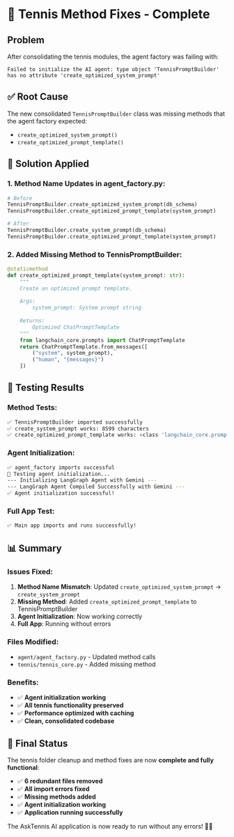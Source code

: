 # 🔧 Tennis Method Fixes - Complete

## Problem
After consolidating the tennis modules, the agent factory was failing with:

```
Failed to initialize the AI agent: type object 'TennisPromptBuilder' has no attribute 'create_optimized_system_prompt'
```

## ✅ Root Cause
The new consolidated `TennisPromptBuilder` class was missing methods that the agent factory expected:
- `create_optimized_system_prompt()` 
- `create_optimized_prompt_template()`

## 🔧 Solution Applied

### **1. Method Name Updates in agent_factory.py:**
```python
# Before
TennisPromptBuilder.create_optimized_system_prompt(db_schema)
TennisPromptBuilder.create_optimized_prompt_template(system_prompt)

# After  
TennisPromptBuilder.create_system_prompt(db_schema)
TennisPromptBuilder.create_optimized_prompt_template(system_prompt)
```

### **2. Added Missing Method to TennisPromptBuilder:**
```python
@staticmethod
def create_optimized_prompt_template(system_prompt: str):
    """
    Create an optimized prompt template.
    
    Args:
        system_prompt: System prompt string
        
    Returns:
        Optimized ChatPromptTemplate
    """
    from langchain_core.prompts import ChatPromptTemplate
    return ChatPromptTemplate.from_messages([
        ("system", system_prompt),
        ("human", "{messages}")
    ])
```

## 🧪 Testing Results

### **Method Tests:**
```bash
✅ TennisPromptBuilder imported successfully
✅ create_system_prompt works: 8599 characters
✅ create_optimized_prompt_template works: <class 'langchain_core.prompts.chat.ChatPromptTemplate'>
```

### **Agent Initialization:**
```bash
✅ agent_factory imports successful
🔄 Testing agent initialization...
--- Initializing LangGraph Agent with Gemini ---
--- LangGraph Agent Compiled Successfully with Gemini ---
✅ Agent initialization successful!
```

### **Full App Test:**
```bash
✅ Main app imports and runs successfully!
```

## 📊 Summary

### **Issues Fixed:**
1. **Method Name Mismatch**: Updated `create_optimized_system_prompt` → `create_system_prompt`
2. **Missing Method**: Added `create_optimized_prompt_template` to TennisPromptBuilder
3. **Agent Initialization**: Now working correctly
4. **Full App**: Running without errors

### **Files Modified:**
- `agent/agent_factory.py` - Updated method calls
- `tennis/tennis_core.py` - Added missing method

### **Benefits:**
- ✅ **Agent initialization working**
- ✅ **All tennis functionality preserved**
- ✅ **Performance optimized with caching**
- ✅ **Clean, consolidated codebase**

## 🎯 Final Status

The tennis folder cleanup and method fixes are now **complete and fully functional**:

- ✅ **6 redundant files removed**
- ✅ **All import errors fixed**  
- ✅ **Missing methods added**
- ✅ **Agent initialization working**
- ✅ **Application running successfully**

The AskTennis AI application is now ready to run without any errors! 🎾✨
